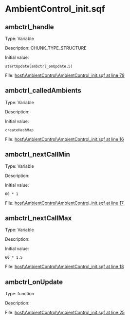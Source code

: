 # AmbientControl_init.sqf

## ambctrl_handle

Type: Variable

Description: CHUNK_TYPE_STRUCTURE


Initial value:
```sqf
startUpdate(ambctrl_onUpdate,5)
```
File: [host\AmbientControl\AmbientControl_init.sqf at line 79](../../../Src/host/AmbientControl/AmbientControl_init.sqf#L79)
## ambctrl_calledAmbients

Type: Variable

Description: 


Initial value:
```sqf
createHashMap
```
File: [host\AmbientControl\AmbientControl_init.sqf at line 16](../../../Src/host/AmbientControl/AmbientControl_init.sqf#L16)
## ambctrl_nextCallMin

Type: Variable

Description: 


Initial value:
```sqf
60 * 1
```
File: [host\AmbientControl\AmbientControl_init.sqf at line 17](../../../Src/host/AmbientControl/AmbientControl_init.sqf#L17)
## ambctrl_nextCallMax

Type: Variable

Description: 


Initial value:
```sqf
60 * 1.5
```
File: [host\AmbientControl\AmbientControl_init.sqf at line 18](../../../Src/host/AmbientControl/AmbientControl_init.sqf#L18)
## ambctrl_onUpdate

Type: function

Description: 


File: [host\AmbientControl\AmbientControl_init.sqf at line 25](../../../Src/host/AmbientControl/AmbientControl_init.sqf#L25)
